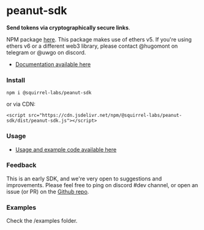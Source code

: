 # peanut-sdk

**Send tokens via cryptographically secure links**.

NPM package [here](https://www.npmjs.com/package/@squirrel-labs/peanut-sdk). This package makes use of ethers v5. If you're using ethers v6 or a different web3 library, please contact @hugomont on telegram or @uwgo on discord.

* [Documentation available here](https://docs.peanut.to/)

### Install

`npm i @squirrel-labs/peanut-sdk`

or via CDN:

`<script src="https://cdn.jsdelivr.net/npm/@squirrel-labs/peanut-sdk/dist/peanut-sdk.js"></script> `

### Usage

* [Usage and example code available here]([https://docs.peanut.to/](https://docs.peanut.to/integrations/sdk-quick-start))

### Feedback

This is an early SDK, and we're very open to suggestions and improvements. Please feel free to ping on discord #dev channel, or open an issue (or PR) on the [Github repo](https://github.com/peanutprotocol/peanut-sdk/issues).

### Examples

Check the /examples folder.

